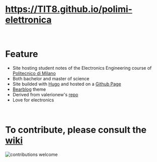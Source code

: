 # https://TIT8.github.io/polimi-elettronica

<br>

# Feature

- Site hosting student notes of the Electronics Engineering course of [Politecnico di Milano](https://www.polimi.it/)
- Both bachelor and master of science
- Site builded with [Hugo](https://gohugo.io/) and hosted on a [Github Page](https://pages.github.com/)
- [Bearblog](https://github.com/janraasch/hugo-bearblog) theme
- Derived from valerionew's [repo](https://github.com/valerionew/triennale-elettronica-polimi)
- Love for electronics

<br>

# To contribute, please consult the [wiki](https://github.com/TIT8/polimi-elettronica/wiki)
![contributions welcome](https://img.shields.io/badge/contributions-welcome-brightgreen.svg?style=flat)
